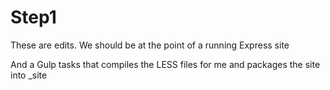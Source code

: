 # Step1

These are edits.
We should be at the point of a running Express site

And a Gulp tasks that compiles the LESS files for me and packages the site into _site





